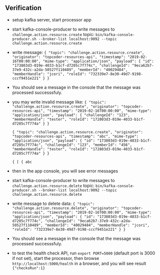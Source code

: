 ## Verification

- setup kafka server, start processor app
- start kafka-console-producer to write messages to `challenge.action.resource.create` topic:
  `bin/kafka-console-producer.sh --broker-list localhost:9092 --topic challenge.action.resource.create`
- write message:
  `{ "topic": "challenge.action.resource.create", "originator": "topcoder-resources-api", "timestamp": "2019-02-16T00:00:00", "mime-type": "application/json", "payload": { "id": "173803d3-019e-4033-b1cf-d7205c7f774c", "challengeId": "9eca62b7-37e9-432c-a2da-50527f110489", "memberId": "40029484", "memberHandle": "jcori", "roleId": "732339e7-8e30-49d7-9198-cccf9451e221" } }`
- You should see a message in the console that the message was processed successsfuly.

- you may write invalid message like:
  `{ "topic": "challenge.action.resource.create", "originator": "topcoder-resources-api", "timestamp": "2019-02-16T00:00:00", "mime-type": "application/json", "payload": { "challengeId": "123", "memberHandle": "tester", "roleId": "172803d3-019e-4033-b1cf-d7205c7f774a" } }`

  `{ "topic": "challenge.action.resource.create", "originator": "topcoder-resources-api", "timestamp": "abc", "mime-type": "application/json", "payload": { "id": "173803d3-019e-4033-b1cf-d7205c7f774c", "challengeId": "123", "memberId": "456", "memberHandle": "tester", "roleId": "172803d3-019e-4033-b1cf-d7205c7f774a" } }`

  `{ [ { abc`
- then in the app console, you will see error messages

- start kafka-console-producer to write messages to `challenge.action.resource.delete` topic:
  `bin/kafka-console-producer.sh --broker-list localhost:9092 --topic challenge.action.resource.delete`

- write message to delete data:
  `{ "topic": "challenge.action.resource.delete", "originator": "topcoder-resources-api", "timestamp": "2019-02-16T00:00:00", "mime-type": "application/json", "payload": { "id": "173803d3-019e-4033-b1cf-d7205c7f774c", "challengeId": "9eca62b7-37e9-432c-a2da-50527f110489", "memberId": "40029484", "memberHandle": "jcori", "roleId": "732339e7-8e30-49d7-9198-cccf9451e221" } }`
- You should see a message in the console that the message was processed successsfuly.

- to test the health check API,
  run `export PORT=5000` (default port is 3000 if not set),
  start the processor,
  then browse `http://localhost:5000/health` in a browser,
  and you will see result `{"checksRun":1}`
